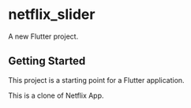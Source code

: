 # netflix_slider

A new Flutter project.

## Getting Started

This project is a starting point for a Flutter application.

This is a clone of Netflix App.
